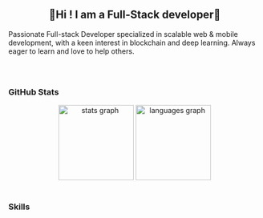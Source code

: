 <h2 align="center">👋Hi ! I am a Full-Stack developer👋</h2>

Passionate Full-stack Developer specialized in scalable web & mobile development, with a keen interest in blockchain and deep learning. Always eager to learn and love to help others.

###

<br clear="both">

### GitHub Stats
<div align="center">
  <img src="https://github-readme-stats.vercel.app/api?username=bluegeniusdev&theme=tokyonight&hide_border=false&include_all_commits=false&count_private=false" height="150" alt="stats graph"  />
  <img src="https://github-readme-stats.vercel.app/api/top-langs/?username=bluegeniusdev&theme=tokyonight&hide_border=false&include_all_commits=false&count_private=false&layout=compact" height="150" alt="languages graph"  />
</div>

<br clear="both">

### Skills
